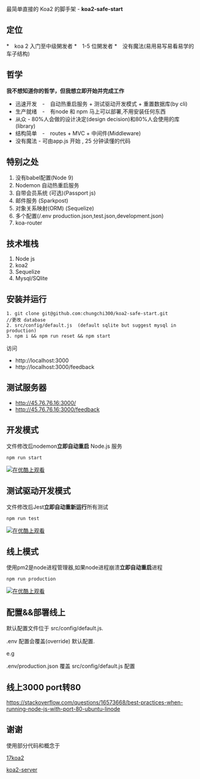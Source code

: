 最简单直接的 Koa2 的脚手架 - **koa2-safe-start**

## 定位
*　koa 2 入门至中级䦕发者
*　1-5 位䦕发者
*　没有魔法(易用易写易看易学的车子结构)

## 哲学

**我不想知道你的哲学，但我想立即开始并完成工作**

* 迅速开发　-　自动热重启服务 + 测试驱动开发模式 + 重置数据库(by cli)
* 生产就绪　-　有node 和 npm 马上可以部署,不用安装任何东西
* 从众 - 80%人会做的设计决定(design decision)和80%人会使用的库(library)
* 结构简单　-　routes + MVC + 中间件(Middleware)
* 没有魔法 - 可由app.js 开始 , 25 分钟读懂的代码

## 特别之处
1. 没有babel配置(Node 9)
2. Nodemon 自动热重启服务
3. 自带会员系统 (可选)(Passport js)
4. 邮件服务 (Sparkpost)
5. 对象关系映射(ORM) (Sequelize)
6. 多个配置(/.env production.json,test.json,development.json)
7. koa-router

## 技术堆栈
1. Node js
2. koa2
3. Sequelize
4. Mysql/SQlite

## 安装并运行
```
1. git clone git@github.com:chungchi300/koa2-safe-start.git
//更改 database
2. src/config/default.js  (default sqlite but suggest mysql in production)
3. npm i && npm run reset && npm start
```

访问

* http://localhost:3000
* http://localhost:3000/feedback

## 测试服务器
* http://45.76.76.16:3000/
* http://45.76.76.16:3000/feedback

## 开发模式

文件修改后nodemon**立即自动重启** Node.js 服务
```
npm run start
```

[![在优酷上观看](https://t4.ftcdn.net/jpg/01/12/56/73/240_F_112567399_fVHoy5kIkNXdDnwCSpaSkDC3wmH9NVCs.jpg)](http://v.youku.com/v_show/id_XMzM0NDQ5MDg1Ng==.html?spm=a2hzp.8253869.0.0)

## 测试驱动开发模式

文件修改后Jest**立即自动重新运行**所有测试

```
npm run test
```

[![在优酷上观看](https://t4.ftcdn.net/jpg/01/12/56/73/240_F_112567399_fVHoy5kIkNXdDnwCSpaSkDC3wmH9NVCs.jpg)](http://v.youku.com/v_show/id_XMzM0NDQ5NTMwMA==.html?spm=a2hzp.8253869.0.0)

## 线上模式

使用pm2是node进程管理器,如果node进程崩溃**立即自动重启**进程
```
npm run production
```


[![在优酷上观看](https://t4.ftcdn.net/jpg/01/12/56/73/240_F_112567399_fVHoy5kIkNXdDnwCSpaSkDC3wmH9NVCs.jpg)](http://v.youku.com/v_show/id_XMzM0NDQ5ODU3Ng==.html?spm=a2hzp.8253869.0.0)



## 配置&&部署线上
默认配置文件位于 src/config/default.js.

.env 配置会覆盖(override) 默认配置.

e.g

.env/production.json 覆盖 src/config/default.js 配置

## 线上3000 port转80

https://stackoverflow.com/questions/16573668/best-practices-when-running-node-js-with-port-80-ubuntu-linode


## 谢谢
使用部分代码和概念于

[17koa2](https://github.com/17koa/koa2-startkit)

[koa2-server](https://github.com/zhongxia245/koa2-server)
